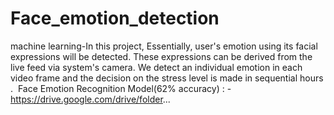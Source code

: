 # Face_emotion_detection
machine learning-In this project, Essentially, user's emotion using its facial expressions will be detected. These expressions can be derived from the live feed via system's camera. We detect an individual emotion in each video frame and the decision on the stress level is made in sequential hours . 
Face Emotion Recognition Model(62% accuracy) : -
https://drive.google.com/drive/folder...

